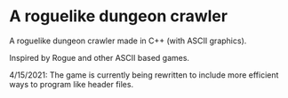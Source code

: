 # A roguelike dungeon crawler
 A roguelike dungeon crawler made in C++ (with ASCII graphics).
 
 Inspired by Rogue and other ASCII based games. 

4/15/2021: The game is currently being rewritten to include more efficient ways to program like header files.
